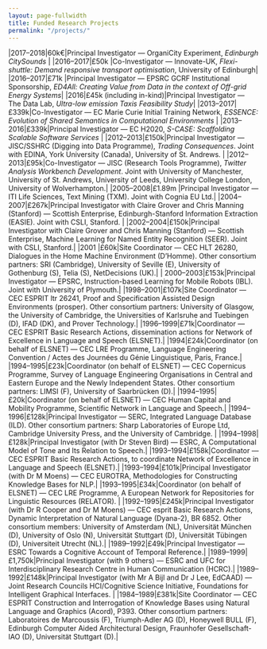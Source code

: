 ```yaml
---
layout: page-fullwidth
title: Funded Research Projects
permalink: "/projects/"
---
```


|2017&ndash;2018|60k€|Principal Investigator &mdash; OrganiCity Experiment, *Edinburgh CitySounds* |
|2016&ndash;2017|£50k |Co-Investigator &mdash; Innovate-UK, *Flexi-shuttle: Demand responsive transport optimisation*, University of Edinburgh|
|2016&ndash;2017|£71k |Principal Investigator &mdash; EPSRC GCRF Institutional Sponsorship, *ED4All: Creating Value from Data in the context of Off-grid Energy Systems*|
|2016|£45k (including in-kind)|Principal Investigator &mdash; The Data Lab, *Ultra-low emission Taxis Feasibility Study*|
|2013&ndash;2017|£339k|Co-Investigator &mdash; EC Marie Curie Initial Training Network, *ESSENCE: Evolution of Shared Semantics in Computational Environments* |
|2013&ndash;2016|£339k|Principal Investigator &mdash; EC H2020, *S-CASE: Scaffolding Scalable Software Services* |
|2012&ndash;2013|£150k|Principal Investigator &mdash; JISC/SSHRC (Digging into Data Programme), *Trading Consequences*. Joint with EDINA, York University (Canada), University of St. Andrews. |
|2012&ndash;2013|£95k|Co-Investigator &mdash; JISC (Research Tools Programme), *Twitter Analysis Workbench Development*. Joint with University of Manchester, University of St. Andrews, University of Leeds, University College London, University of Wolverhampton.|
|2005&ndash;2008|£1.89m    |Principal Investigator &mdash; ITI Life Sciences, Text Mining (TXM). Joint with Cognia EU Ltd.|
|2004&ndash;2007|£267k|Principal Investigator with Claire Grover and Chris Manning (Stanford) &mdash; Scottish Enterprise, Edinburgh-Stanford Information Extraction (EASIE). Joint with CSLI, Stanford. |
|2002&ndash;2004|£150k|Principal Investigator with Claire Grover and Chris Manning (Stanford) &mdash; Scottish Enterprise, Machine Learning for Named Entity Recognition (SEER). Joint with CSLI, Stanford.|
|2001 |£60k|Site Coordinator &mdash; CEC HLT 26280, Dialogues in the Home Machine Environment (D’Homme). Other consortium partners: SRI (Cambridge), University of Seville (E), University of Gothenburg (S), Telia (S), NetDecisions (UK).|
| 2000&ndash;2003|£153k|Principal Investigator &mdash; EPSRC, Instruction-based Learning for Mobile Robots (IBL). Joint with University of Plymouth.|
|1998&ndash;2001|£107k|Site Coordinator &mdash; CEC ESPRIT ltr 26241, Proof and Specification Assisted Design Environments (prosper). Other consortium partners: University of Glasgow, the University of Cambridge, the Universities of Karlsruhe and Tuebingen (D), IFAD (DK), and Prover Technology.|
|1996&ndash;1999|£71k|Coordinator &mdash; CEC ESPRIT Basic Research Actions, dissemination actions for Network of Excellence in Language and Speech (ELSNET).|
|1994|£24k|Coordinator (on behalf of ELSNET) &mdash; CEC LRE Programme, Language Engineering Convention / Actes des Journées du Génie Linguistique, Paris, France.|
|1994&ndash;1995|£23k|Coordinator (on behalf of ELSNET) &mdash; CEC Copernicus Programme, Survey of Language Engineering Organisations in Central and Eastern Europe and the Newly Independent States. Other consortium partners: LIMSI (F), University of Saarbrücken (D).|
|1994&ndash;1995|£20k|Coordinator (on behalf of ELSNET) &mdash; CEC Human Capital and Mobility Programme, Scientific Network in Language and Speech.|
|1994&ndash;1996|£128k|Principal Investigator &mdash; SERC, Integrated Language Database (ILD). Other consortium partners: Sharp Laboratories of Europe Ltd, Cambridge University Press, and the University of Cambridge. |
|1994&ndash;1998|£128k|Principal Investigator (with Dr Steven Bird) &mdash; ESRC, A Computational Model of Tone and Its Relation to Speech.|
|1993&ndash;1994|£158k|Coordinator &mdash; CEC ESPRIT Basic Research Actions, to coordinate Network of Excellence in Language and Speech (ELSNET).|
|1993&ndash;1994|£101k|Principal Investigator (with Dr M Moens) &mdash; CEC EUROTRA, Methodologies for Constructing Knowledge Bases for NLP.|
|1993&ndash;1995|£34k|Coordinator (on behalf of ELSNET) &mdash; CEC LRE Programme, A European Network for Repositories for Linguistic Resources (RELATOR). |
|1992&ndash;1995|£245k|Principal Investigator (with Dr R Cooper and Dr M Moens) &mdash; CEC esprit Basic Research Actions, Dynamic Interpretation of Natural Language (Dyana-2), BR 6852. Other consortium members: University of Amsterdam (NL), Universität München (D), University of Oslo (N), Universität Stuttgart (D), Universität Tübingen (D), Universiteit Utrecht (NL).|
|1989&ndash;1992|£49k|Principal Investigator &mdash; ESRC Towards a Cognitive Account of Temporal Reference.|
|1989&ndash;1999|£1,750k|Principal Investigator (with 9 others) &mdash; ESRC and UFC for Interdisciplinary Research Centre in Human Communication (HCRC).|
|1989&ndash;1992|£148k|Principal Investigator (with Mr A Bijl and Dr J Lee, EdCAAD) &mdash; Joint Research Councils HCI/Cognitive Science Initiative, Foundations for Intelligent Graphical Interfaces. |
|1984&ndash;1989|£381k|Site Coordinator &mdash; CEC ESPRIT Construction and Interrogation of Knowledge Bases using Natural Language and Graphics (Acord), P393. Other consortium partners: Laboratoires de Marcoussis (F), Triumph-Adler AG (D), Honeywell BULL (F), Edinburgh Computer Aided Architectural Design, Fraunhofer Gesellschaft-IAO (D), Universität Stuttgart (D).|

